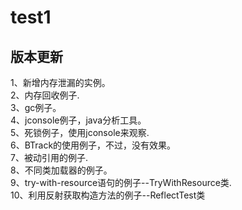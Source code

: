 # test1
## 版本更新
1、新增内存泄漏的实例。<br>
2、内存回收例子.<br>
3、gc例子。<br>
4、jconsole例子，java分析工具。<br>
5、死锁例子，使用jconsole来观察.<br>
6、BTrack的使用例子，不过，没有效果。<br>
7、被动引用的例子.<br>
8、不同类加载器的例子。<br>
9、try-with-resource语句的例子--TryWithResource类.<br>
10、利用反射获取构造方法的例子--ReflectTest类
